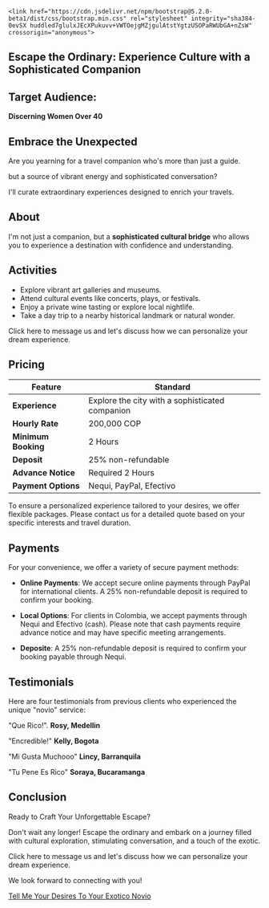     <link href="https://cdn.jsdelivr.net/npm/bootstrap@5.2.0-beta1/dist/css/bootstrap.min.css" rel="stylesheet" integrity="sha384-0evSX huddled7glulxJEcXPukuvv+VWTOejgMZjgulAtstYgtzU5OPaRWUbGA+nZsW" crossorigin="anonymous">

<link href="https://cdnjs.cloudflare.com/ajax/libs/font-awesome/6.1.1/css/all.min.css" rel="stylesheet" integrity="sha512-KfkfwYDsLkIlwQp6LFnl8zNdLGxu9YAA1QvwINks4PhcElQSvqcyVLLD9aMhXd13uQjoXtEKNosOWaZqXgel0g==" crossorigin="anonymous" referrerpolicy="no-referrer" />

## Escape the Ordinary: Experience Culture with a Sophisticated Companion

## Target Audience:

**Discerning Women Over 40**

## Embrace the Unexpected

Are you yearning for a travel companion who's more than just a guide.

but a source of vibrant energy and sophisticated conversation?

I'll curate extraordinary experiences designed to enrich your travels.

## About

I'm not just a companion, but a **sophisticated cultural bridge** who allows you to experience a destination with confidence and understanding.

## Activities

* Explore vibrant art galleries and museums.
* Attend cultural events like concerts, plays, or festivals.
* Enjoy a private wine tasting or explore local nightlife.
* Take a day trip to a nearby historical landmark or natural wonder.

Click here to message us and let's discuss how we can personalize your dream experience.

## Pricing

| Feature | Standard  |
|---|---|
| **Experience** | Explore the city with a sophisticated companion |
| **Hourly Rate** | 200,000 COP |
| **Minimum Booking** | 2 Hours |
| **Deposit** | 25% non-refundable |
| **Advance Notice** | Required 2 Hours|
| **Payment Options** | Nequi, PayPal, Efectivo |

To ensure a personalized experience tailored to your desires, we offer flexible packages. Please contact us for a detailed quote based on your specific interests and travel duration.

## Payments

For your convenience, we offer a variety of secure payment methods:

* **Online Payments**: We accept secure online payments through PayPal for international clients. A 25% non-refundable deposit is required to confirm your booking.

* **Local Options**: For clients in Colombia, we accept payments through Nequi and Efectivo (cash). Please note that cash payments require advance notice and may have specific meeting arrangements. 

* **Deposite**: A 25% non-refundable deposit is required to confirm your booking payable through Nequi.

## Testimonials

Here are four testimonials from previous clients who experienced the unique "novio" service:

"Que Rico!". **Rosy, Medellin**

"Encredible!" **Kelly, Bogota**

"Mi Gusta Muchooo" **Lincy, Barranquila**

"Tu Pene Es Rico" **Soraya, Bucaramanga**

## Conclusion

Ready to Craft Your Unforgettable Escape?

Don't wait any longer! Escape the ordinary and embark on a journey filled with cultural exploration, stimulating conversation, and a touch of the exotic.

Click here to message us and let's discuss how we can personalize your dream experience.

We look forward to connecting with you!

<div class="col-md-10">

<a href="https://m.me/your.facebook.messenger.username" class="btn btn-primary btn-lg">

<i class="fab fa-facebook-messenger"></i>

Tell Me Your Desires To Your Exotico Novio

</a>

</div>